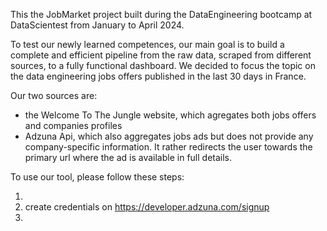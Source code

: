 This the JobMarket project built during the DataEngineering bootcamp 
at DataScientest from January to April 2024.

To test our newly learned competences, our main goal is to build a complete
and efficient pipeline from the raw data, scraped from different sources,
to a fully functional dashboard.
We decided to focus the topic on the data engineering jobs offers published
in the last 30 days in France.

Our two sources are:
- the Welcome To The Jungle website, which agregates both jobs offers and
companies profiles
- Adzuna Api, which also aggregates jobs ads but does not provide any
company-specific information. It rather redirects the user towards the primary
url where the ad is available in full details.

To use our tool, please follow these steps:
1. <to complete>
2. create credentials on https://developer.adzuna.com/signup 
3. <to complete>

